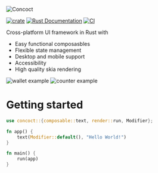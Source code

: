 ![Concoct](https://github.com/matthunz/viewbuilder/blob/main/logo.png?raw=true)

[![crate](https://img.shields.io/crates/v/concoct.svg)](https://crates.io/crates/concoct)
[![Rust Documentation](https://img.shields.io/badge/api-rustdoc-blue.svg)](https://concoct-rs.github.io/concoct)
[![CI](https://github.com/matthunz/concoct/actions/workflows/rust.yml/badge.svg)](https://github.com/matthunz/concoct/actions/workflows/rust.yml)

Cross-platform UI framework in Rust with
* Easy functional composasbles
* Flexible state management
* Desktop and mobile support
* Accessibility
* High quality skia rendering

![wallet example](https://github.com/matthunz/viewbuilder/blob/main/screenshots/wallet.png?raw=true)
![counter example](https://github.com/matthunz/viewbuilder/blob/main/screenshots/counter.png?raw=true)

# Getting started
```rust
use concoct::{composable::text, render::run, Modifier};

fn app() {
    text(Modifier::default(), "Hello World!")
}

fn main() {
    run(app)
}
```
